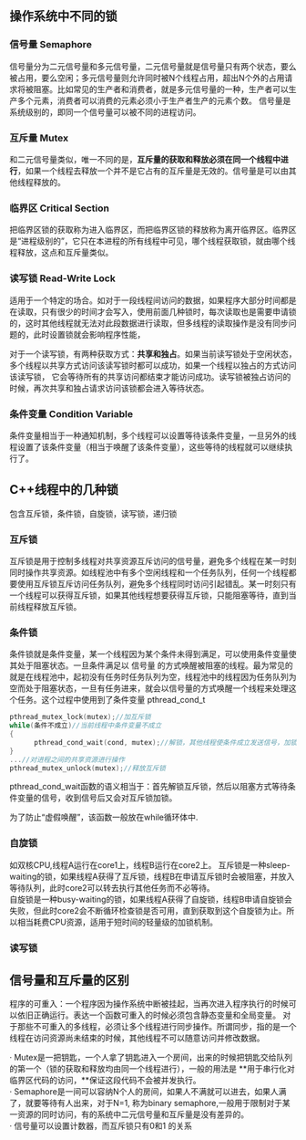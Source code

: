 ## 操作系统中不同的锁

### 信号量 Semaphore

信号量分为二元信号量和多元信号量，二元信号量就是信号量只有两个状态，要么被占用，要么空闲；多元信号量则允许同时被N个线程占用，超出N个外的占用请求将被阻塞。比如常见的生产者和消费者，就是多元信号量的一种，生产者可以生产多个元素，消费者可以消费的元素必须小于生产者生产的元素个数。
信号量是系统级别的，即同一个信号量可以被不同的进程访问。

### 互斥量 Mutex

和二元信号量类似，唯一不同的是，**互斥量的获取和释放必须在同一个线程中进行**，如果一个线程去释放一个并不是它占有的互斥量是无效的。信号量是可以由其他线程释放的。

### 临界区 Critical Section

把临界区锁的获取称为进入临界区，而把临界区锁的释放称为离开临界区。临界区是“进程级别的”，它只在本进程的所有线程中可见，哪个线程获取锁，就由哪个线程释放，这点和互斥量类似。

### 读写锁 Read-Write Lock

适用于一个特定的场合。如对于一段线程间访问的数据，如果程序大部分时间都是在读取，只有很少的时间才会写入，使用前面几种锁时，每次读取也是需要申请锁的，这时其他线程就无法对此段数据进行读取，但多线程的读取操作是没有同步问题的，此时设置锁就会影响程序性能，

对于一个读写锁，有两种获取方式：**共享和独占**。如果当前读写锁处于空闲状态，多个线程以共享方式访问该读写锁时都可以成功，如果一个线程以独占的方式访问该读写锁，
它会等待所有的共享访问都结束才能访问成功。读写锁被独占访问的时候，再次共享和独占请求访问该锁都会进入等待状态。

### 条件变量 Condition Variable

条件变量相当于一种通知机制，多个线程可以设置等待该条件变量，一旦另外的线程设置了该条件变量（相当于唤醒了该条件变量），这些等待的线程就可以继续执行了。

## C++线程中的几种锁

包含互斥锁，条件锁，自旋锁，读写锁，递归锁

### 互斥锁

互斥锁是用于控制多线程对共享资源互斥访问的信号量，避免多个线程在某一时刻同时操作共享资源。如线程池中有多个空闲线程和一个任务队列，任何一个线程都要使用互斥锁互斥访问任务队列，避免多个线程同时访问引起错乱。某一时刻只有一个线程可以获得互斥锁，如果其他线程想要获得互斥锁，只能阻塞等待，直到当前线程释放互斥锁。

### 条件锁

条件锁就是条件变量，某一个线程因为某个条件未得到满足，可以使用条件变量使其处于阻塞状态。一旦条件满足以 信号量 的方式唤醒被阻塞的线程。最为常见的就是在线程池中，起初没有任务时任务队列为空，线程池中的线程因为任务队列为空而处于阻塞状态，一旦有任务进来，就会以信号量的方式唤醒一个线程来处理这个任务。这个过程中使用到了条件变量 pthread_cond_t

```C++
pthread_mutex_lock(mutex);//加互斥锁
while(条件不成立)//当前线程中条件变量不成立
{
      pthread_cond_wait(cond, mutex);//解锁，其他线程使条件成立发送信号，加锁。
}
...//对进程之间的共享资源进行操作
pthread_mutex_unlock(mutex);//释放互斥锁
```
pthread_cond_wait函数的语义相当于：首先解锁互斥锁，然后以阻塞方式等待条件变量的信号，收到信号后又会对互斥锁加锁。

为了防止“虚假唤醒”，该函数一般放在while循环体中.

### 自旋锁

如双核CPU,线程A运行在core1上，线程B运行在core2上。
互斥锁是一种sleep-waiting的锁，如果线程A获得了互斥锁，线程B在申请互斥锁时会被阻塞，并放入等待队列，此时core2可以转去执行其他任务而不必等待。\
自旋锁是一种busy-waiting的锁，如果线程A获得了自旋锁，线程B申请自旋锁会失败，但此时core2会不断循环检查锁是否可用，直到获取到这个自旋锁为止。所以相当耗费CPU资源，适用于短时间的轻量级的加锁机制。

### 读写锁



## 信号量和互斥量的区别

程序的可重入：一个程序因为操作系统中断被挂起，当再次进入程序执行的时候可以依旧正确运行。表达一个函数可重入的时候必须包含静态变量和全局变量。
对于那些不可重入的多线程，必须让多个线程进行同步操作。所谓同步，指的是一个线程在访问资源尚未结束的时候，其他线程不可以随意访问并修改数据。

· Mutex是一把钥匙，一个人拿了钥匙进入一个房间，出来的时候把钥匙交给队列的第一个（锁的获取和释放均由同一个线程进行），一般的用法是 **用于串行化对临界区代码的访问，**保证这段代码不会被并发执行。\
· Semaphore是一间可以容纳N个人的房间，如果人不满就可以进去，如果人满了，就要等待有人出来，对于N=1, 称为binary semaphore,一般用于限制对于某一资源的同时访问，有的系统中二元信号量和互斥量是没有差异的。\
· 信号量可以设置计数器，而互斥锁只有0和1 的关系


